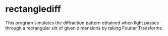 # rectanglediff

This program simulates the diffraction pattern obtained when light passes through a rectangular slit of given dimensions by taking Fourier Transforms.
